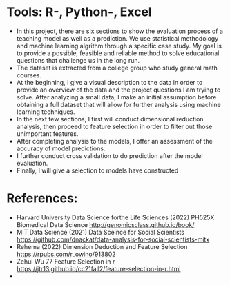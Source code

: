 # Tools: R-, Python-, Excel
* In this project, there are six sections to show the evaluation process of a teaching model as well as a prediction. We use statistical methodology and machine learning algrithm through a specific case study. My goal is to provide a possible, feasible and reliable method to solve educational questions that challenge us in the long run.
* The dataset is extracted from a college group who study general math courses. 
* At the beginning, I give a visual description to the data in order to provide an overview of the data and the project questions I am trying to solve. After analyzing a small data, I make an initial assumption before obtaining a full dataset that will allow for further analysis using machine learning techniques. 
* In the next few sections, I first will conduct dimensional reduction analysis, then proceed to feature selection in order to filter out those unimportant features. 
* After completing analysis to the models, I offer an assessment of the accuracy of model predictions.
* I further conduct cross validation to do prediction after the model evaluation.
* Finally, I will give a selection to models have constructed






# References:
* Harvard University Data Science forthe Life Sciences (2022)         PH525X  Biomedical Data Science http://genomicsclass.github.io/book/
* MIT Data Science (2021)       Data Sceince for Social Scientists  https://github.com/dnackat/data-analysis-for-social-scientists-mitx
* Rehema (2022)    Dimension Deduction and Feature Selection    https://rpubs.com/r_owino/913802
* Zehui Wu   77 Feature Selection in r  https://jtr13.github.io/cc21fall2/feature-selection-in-r.html
* 
